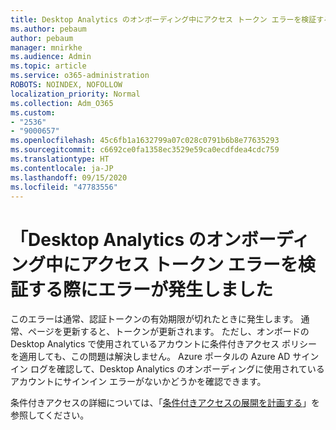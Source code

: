 ```yaml
---
title: Desktop Analytics のオンボーディング中にアクセス トークン エラーを検証する際にエラーが発生しました
ms.author: pebaum
author: pebaum
manager: mnirkhe
ms.audience: Admin
ms.topic: article
ms.service: o365-administration
ROBOTS: NOINDEX, NOFOLLOW
localization_priority: Normal
ms.collection: Adm_O365
ms.custom:
- "2536"
- "9000657"
ms.openlocfilehash: 45c6fb1a1632799a07c028c0791b6b8e77635293
ms.sourcegitcommit: c6692ce0fa1358ec3529e59ca0ecdfdea4cdc759
ms.translationtype: HT
ms.contentlocale: ja-JP
ms.lasthandoff: 09/15/2020
ms.locfileid: "47783556"
---
```

# <a name="there-was-an-error-validating-access-token-error-during-desktop-analytics-onboarding"></a>「Desktop Analytics のオンボーディング中にアクセス トークン エラーを検証する際にエラーが発生しました

このエラーは通常、認証トークンの有効期限が切れたときに発生します。 通常、ページを更新すると、トークンが更新されます。 ただし、オンボードの Desktop Analytics で使用されているアカウントに条件付きアクセス ポリシーを適用しても、この問題は解決しません。 Azure ポータルの Azure AD サインイン ログを確認して、Desktop Analytics のオンボーディングに使用されているアカウントにサインイン エラーがないかどうかを確認できます。

条件付きアクセスの詳細については、「[条件付きアクセスの展開を計画する](https://docs.microsoft.com/azure/active-directory/conditional-access/plan-conditional-access)」を参照してください。